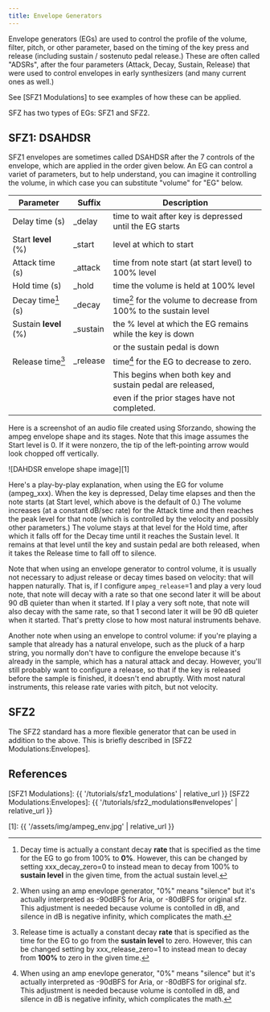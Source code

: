 ```yaml
---
title: Envelope Generators
---
```

Envelope generators (EGs) are used to control the profile of the volume, filter,
 pitch, or other parameter, based on the timing of the key press and release
(including sustain / sostenuto pedal release.) These are often called "ADSRs",
after the four parameters (Attack, Decay, Sustain, Release) that were used
to control envelopes in early synthesizers (and many current ones as well.)

See [SFZ1 Modulations] to see examples of how these can be applied.

SFZ has two types of EGs: SFZ1 and SFZ2.

## SFZ1: DSAHDSR

SFZ1 envelopes are sometimes called DSAHDSR after the 7 controls of the envelope,
which are applied in the order given below. An EG can control a variet of parameters,
but to help understand, you can imagine it controlling the volume, in which case you
can substitute "volume" for "EG" below.

| Parameter             | Suffix    | Description
| ---                   | ---       | ---
| Delay time (s)        | \_delay   | time to wait after key is depressed until the EG starts
| Start **level** (%)   | \_start   | level at which to start
| Attack time (s)       | \_attack  | time from note start (at start level) to 100% level
| Hold time (s)         | \_hold    | time the volume is held at 100% level
| Decay time[^1] (s)    | \_decay   | time[^3] for the volume to decrease from 100% to the sustain level
| Sustain **level** (%) | \_sustain | the % level at which the EG remains while the key is down
|                       |           | or the sustain pedal is down
| Release time[^2]      | \_release | time[^3] for the EG to decrease to zero.
|                       |           | This begins when both key and sustain pedal are released,
|                       |           | even if the prior stages have not completed.

Here is a screenshot of an audio file created using Sforzando,
showing the ampeg envelope shape and its stages. Note that this image assumes the Start level is 0.
If it were nonzero, the tip of the left-pointing arrow would look chopped off vertically.

![DAHDSR envelope shape image][1]

Here's a play-by-play explanation, when using the EG for volume (ampeg_xxx).
When the key is depressed, Delay time elapses and then the note starts (at Start level, which above is
the default of 0.)
The volume increases (at a constant dB/sec rate) for the Attack time and then reaches the peak level
for that note (which is controlled by the velocity and possibly other parameters.)
The volume stays at that level for the Hold time, after which it falls off for the Decay time
until it reaches the Sustain level. It remains at that level until the key and sustain pedal
are both released, when it takes the Release time to fall off to silence.

Note that when using an envelope generator to control volume, it is usually not necessary to adjust release or decay times based on velocity: that will happen naturally. That is, if I configure `ampeg_release`=1 and play a very loud note, that note will decay with a rate so that one second later it will be about 90 dB quieter than when it started. If I play a very soft note, that note will also decay with the same rate, so that 1 second later it will be 90 dB quieter when it started. That's pretty close to how most natural instruments behave.

Another note when using an envelope to control volume: if you're playing a sample that already has a natural envelope, such as the pluck of a harp string, you normally don't have to configure the envelope because it's already in the sample, which has a natural attack and decay. However, you'll still probably want to configure a release, so that if the key is released before the sample is finished, it doesn't end abruptly. With most natural instruments, this release rate varies with pitch, but not velocity.

## SFZ2

The SFZ2 standard has a more flexible generator that can be used in addition to
the above. This is briefly described in [SFZ2 Modulations:Envelopes].

## References

[^1]: Decay time is actually a constant decay **rate** that is specified as the time for the EG to go from 100% to **0%**. However, this can be changed by setting xxx_decay_zero=0 to instead mean to decay from 100% to **sustain level** in the given time, from the actual sustain level.

[^2]: Release time is actually a constant decay **rate** that is specified as the time for the EG to go from the **sustain level** to zero. However, this can be changed setting by xxx_release_zero=1 to instead mean to decay from **100%** to zero in the given time.

[^3]: When using an amp enevlope generator, "0%" means "silence" but it's actually interpreted as -90dBFS for Aria, or -80dBFS for original sfz. This adjustment is needed because volume is contolled in dB, and silence in dB is negative infinity, which complicates the math.


[SFZ1 Modulations]:           {{ '/tutorials/sfz1_modulations' | relative_url }}
[SFZ2 Modulations:Envelopes]: {{ '/tutorials/sfz2_modulations#envelopes' | relative_url }}

[1]: {{ '/assets/img/ampeg_env.jpg' | relative_url }}
